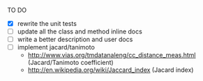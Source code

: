 TO DO

- [x] rewrite the unit tests
- [ ] update all the class and method inline docs
- [ ] write a better description and user docs
- [ ] implement jacard/tanimoto
	- http://www.vias.org/tmdatanaleng/cc_distance_meas.html (Jacard/Tanimoto coefficient)
 	- http://en.wikipedia.org/wiki/Jaccard_index (Jacard index)
